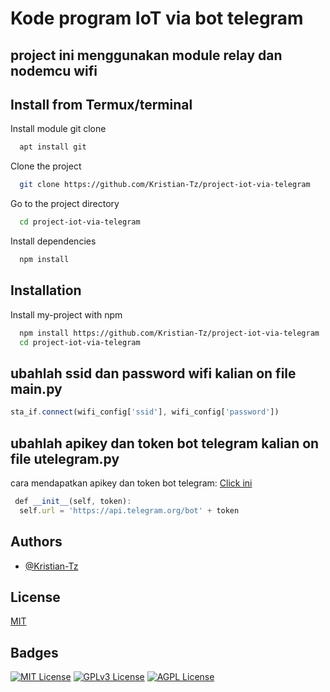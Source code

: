 # Kode program IoT via bot telegram

## project ini menggunakan module relay dan nodemcu wifi
## Install from Termux/terminal

Install module git clone
```bash
  apt install git
```

Clone the project
```bash
  git clone https://github.com/Kristian-Tz/project-iot-via-telegram
```

Go to the project directory
```bash
  cd project-iot-via-telegram
```

Install dependencies
```bash
  npm install
```

## Installation

Install my-project with npm
```bash
  npm install https://github.com/Kristian-Tz/project-iot-via-telegram
  cd project-iot-via-telegram
```
    
## ubahlah ssid dan password wifi kalian on file main.py

```javascript
sta_if.connect(wifi_config['ssid'], wifi_config['password'])
```
## ubahlah apikey dan token bot telegram kalian on file utelegram.py
cara mendapatkan apikey dan token bot telegram:  [Click ini](https://langsungviral.com/2019/12/04/cara-mendapatkan-api-key-atau-token-bot-telegram-dan-chat-id-telegram/)

```javascript
 def __init__(self, token):
  self.url = 'https://api.telegram.org/bot' + token
```


## Authors

- [@Kristian-Tz](https://www.github.com/Kristian-Tz)


## License

[MIT](https://choosealicense.com/licenses/mit/)


## Badges



[![MIT License](https://img.shields.io/badge/License-MIT-green.svg)](https://choosealicense.com/licenses/mit/)
[![GPLv3 License](https://img.shields.io/badge/License-GPL%20v3-yellow.svg)](https://opensource.org/licenses/)
[![AGPL License](https://img.shields.io/badge/license-AGPL-blue.svg)](http://www.gnu.org/licenses/agpl-3.0)
